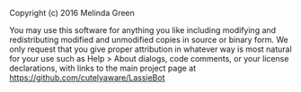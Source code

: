 Copyright (c) 2016 Melinda Green

You may use this software for anything you like including modifying and redistributing modified and unmodified copies in source or binary form. We only request that you give proper attribution in whatever way is most natural for your use such as Help > About dialogs, code comments, or your license declarations, with links to the main project page at https://github.com/cutelyaware/LassieBot

